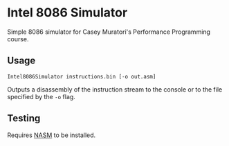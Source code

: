 # Intel 8086 Simulator

Simple 8086 simulator for Casey Muratori's Performance Programming course.

## Usage

`Intel8086Simulator instructions.bin [-o out.asm]`

Outputs a disassembly of the instruction stream to the console or to the file specified by the `-o` flag.

## Testing

Requires [NASM](https://www.nasm.us) to be installed.